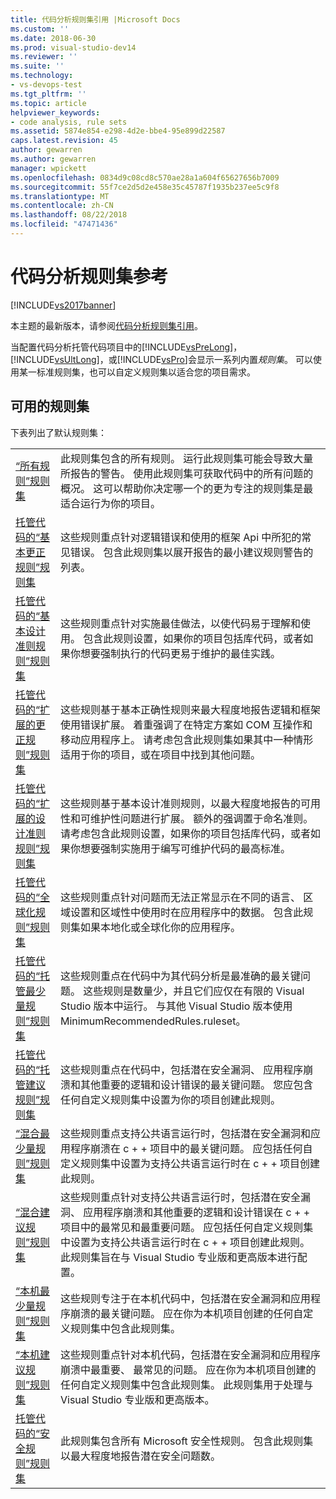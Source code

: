 ```yaml
---
title: 代码分析规则集引用 |Microsoft Docs
ms.custom: ''
ms.date: 2018-06-30
ms.prod: visual-studio-dev14
ms.reviewer: ''
ms.suite: ''
ms.technology:
- vs-devops-test
ms.tgt_pltfrm: ''
ms.topic: article
helpviewer_keywords:
- code analysis, rule sets
ms.assetid: 5874e854-e298-4d2e-bbe4-95e899d22587
caps.latest.revision: 45
author: gewarren
ms.author: gewarren
manager: wpickett
ms.openlocfilehash: 0834d9c08cd8c570ae28a1a604f65627656b7009
ms.sourcegitcommit: 55f7ce2d5d2e458e35c45787f1935b237ee5c9f8
ms.translationtype: MT
ms.contentlocale: zh-CN
ms.lasthandoff: 08/22/2018
ms.locfileid: "47471436"
---
```

# <a name="code-analysis-rule-set-reference"></a>代码分析规则集参考
[!INCLUDE[vs2017banner](../includes/vs2017banner.md)]

本主题的最新版本，请参阅[代码分析规则集引用](https://docs.microsoft.com/visualstudio/code-quality/code-analysis-rule-set-reference)。  
  
当配置代码分析托管代码项目中的[!INCLUDE[vsPreLong](../includes/vsprelong-md.md)]， [!INCLUDE[vsUltLong](../includes/vsultlong-md.md)]，或[!INCLUDE[vsPro](../includes/vspro-md.md)]会显示一系列内置*规则集*。 可以使用某一标准规则集，也可以自定义规则集以适合您的项目需求。  
  
## <a name="available-rule-sets"></a>可用的规则集  
 下表列出了默认规则集：  
  
|||  
|-|-|  
|[“所有规则”规则集](../code-quality/all-rules-rule-set.md)|此规则集包含的所有规则。 运行此规则集可能会导致大量所报告的警告。 使用此规则集可获取代码中的所有问题的概况。 这可以帮助你决定哪一个的更为专注的规则集是最适合运行为你的项目。|  
|[托管代码的“基本更正规则”规则集](../code-quality/basic-correctness-rules-rule-set-for-managed-code.md)|这些规则重点针对逻辑错误和使用的框架 Api 中所犯的常见错误。 包含此规则集以展开报告的最小建议规则警告的列表。|  
|[托管代码的“基本设计准则规则”规则集](../code-quality/basic-design-guideline-rules-rule-set-for-managed-code.md)|这些规则重点针对实施最佳做法，以使代码易于理解和使用。 包含此规则设置，如果你的项目包括库代码，或者如果你想要强制执行的代码更易于维护的最佳实践。|  
|[托管代码的“扩展的更正规则”规则集](../code-quality/extended-correctness-rules-rule-set-for-managed-code.md)|这些规则基于基本正确性规则来最大程度地报告逻辑和框架使用错误扩展。 着重强调了在特定方案如 COM 互操作和移动应用程序上。 请考虑包含此规则集如果其中一种情形适用于你的项目，或在项目中找到其他问题。|  
|[托管代码的“扩展的设计准则规则”规则集](../code-quality/extended-design-guidelines-rules-rule-set-for-managed-code.md)|这些规则基于基本设计准则规则，以最大程度地报告的可用性和可维护性问题进行扩展。 额外的强调置于命名准则。 请考虑包含此规则设置，如果你的项目包括库代码，或者如果你想要强制实施用于编写可维护代码的最高标准。|  
|[托管代码的“全球化规则”规则集](../code-quality/globalization-rules-rule-set-for-managed-code.md)|这些规则重点针对问题而无法正常显示在不同的语言、 区域设置和区域性中使用时在应用程序中的数据。 包含此规则集如果本地化或全球化你的应用程序。|  
|[托管代码的“托管最少量规则”规则集](../code-quality/managed-minimun-rules-rule-set-for-managed-code.md)|这些规则重点在代码中为其代码分析是最准确的最关键问题。  这些规则是数量少，并且它们应仅在有限的 Visual Studio 版本中运行。  与其他 Visual Studio 版本使用 MinimumRecommendedRules.ruleset。|  
|[托管代码的“托管建议规则”规则集](../code-quality/managed-recommended-rules-rule-set-for-managed-code.md)|这些规则重点在代码中，包括潜在安全漏洞、 应用程序崩溃和其他重要的逻辑和设计错误的最关键问题。 您应包含任何自定义规则集中设置为你的项目创建此规则。|  
|[“混合最少量规则”规则集](../code-quality/mixed-minimum-rules-rule-set.md)|这些规则重点支持公共语言运行时，包括潜在安全漏洞和应用程序崩溃在 c + + 项目中的最关键问题。 应包括任何自定义规则集中设置为支持公共语言运行时在 c + + 项目创建此规则。|  
|[“混合建议规则”规则集](../code-quality/mixed-recommended-rules-rule-set.md)|这些规则重点针对支持公共语言运行时，包括潜在安全漏洞、 应用程序崩溃和其他重要的逻辑和设计错误在 c + + 项目中的最常见和最重要问题。 应包括任何自定义规则集中设置为支持公共语言运行时在 c + + 项目创建此规则。  此规则集旨在与 Visual Studio 专业版和更高版本进行配置。|  
|[“本机最少量规则”规则集](../code-quality/native-minimum-rules-rule-set.md)|这些规则专注于在本机代码中，包括潜在安全漏洞和应用程序崩溃的最关键问题。 应在你为本机项目创建的任何自定义规则集中包含此规则集。|  
|[“本机建议规则”规则集](../code-quality/native-recommended-rules-rule-set.md)|这些规则重点针对本机代码，包括潜在安全漏洞和应用程序崩溃中最重要、 最常见的问题。  应在你为本机项目创建的任何自定义规则集中包含此规则集。  此规则集用于处理与 Visual Studio 专业版和更高版本。|  
|[托管代码的“安全规则”规则集](../code-quality/security-rules-rule-set-for-managed-code.md)|此规则集包含所有 Microsoft 安全性规则。 包含此规则集以最大程度地报告潜在安全问题数。|



